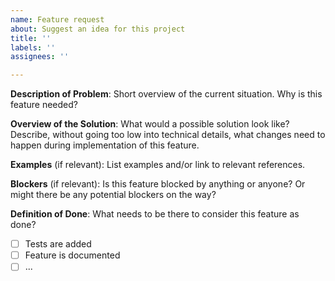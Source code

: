 ```yaml
---
name: Feature request
about: Suggest an idea for this project
title: ''
labels: ''
assignees: ''

---
```


**Description of Problem**:
Short overview of the current situation. 
Why is this feature needed?

**Overview of the Solution**:
What would a possible solution look like?
Describe, without going too low into technical details, 
what changes need to happen during implementation of this feature. 

**Examples** (if relevant):
List examples and/or link to relevant references.

**Blockers** (if relevant):
Is this feature blocked by anything or anyone?
Or might there be any potential blockers on the way?

**Definition of Done**:
What needs to be there to consider this feature as done?
- [ ] Tests are added
- [ ] Feature is documented
- [ ] ...
